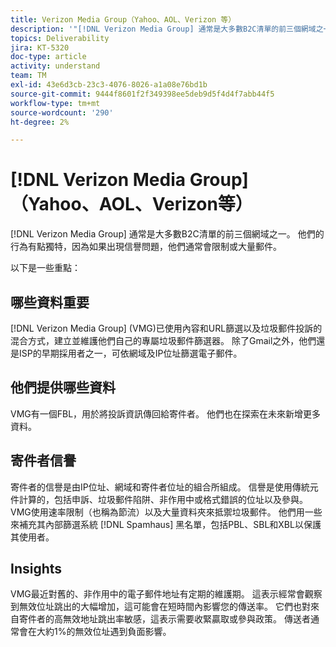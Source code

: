 ```yaml
---
title: Verizon Media Group（Yahoo、AOL、Verizon 等）
description: '"[!DNL Verizon Media Group] 通常是大多數B2C清單的前三個網域之一。 他們的行為有些獨特，因為如果出現信譽問題，他們通常會限制或大量郵件。」'
topics: Deliverability
jira: KT-5320
doc-type: article
activity: understand
team: TM
exl-id: 43e6d3cb-23c3-4076-8026-a1a08e76bd1b
source-git-commit: 9444f8601f2f349398ee5deb9d5f4d4f7abb44f5
workflow-type: tm+mt
source-wordcount: '290'
ht-degree: 2%

---
```


# [!DNL Verizon Media Group] （Yahoo、AOL、Verizon等）

[!DNL Verizon Media Group] 通常是大多數B2C清單的前三個網域之一。 他們的行為有點獨特，因為如果出現信譽問題，他們通常會限制或大量郵件。

以下是一些重點：

## 哪些資料重要

[!DNL Verizon Media Group] (VMG)已使用內容和URL篩選以及垃圾郵件投訴的混合方式，建立並維護他們自己的專屬垃圾郵件篩選器。 除了Gmail之外，他們還是ISP的早期採用者之一，可依網域及IP位址篩選電子郵件。

## 他們提供哪些資料

VMG有一個FBL，用於將投訴資訊傳回給寄件者。 他們也在探索在未來新增更多資料。

## 寄件者信譽

寄件者的信譽是由IP位址、網域和寄件者位址的組合所組成。 信譽是使用傳統元件計算的，包括申訴、垃圾郵件陷阱、非作用中或格式錯誤的位址以及參與。 VMG使用速率限制（也稱為節流）以及大量資料夾來抵禦垃圾郵件。 他們用一些來補充其內部篩選系統 [!DNL Spamhaus] 黑名單，包括PBL、SBL和XBL以保護其使用者。

## Insights

VMG最近對舊的、非作用中的電子郵件地址有定期的維護期。 這表示經常會觀察到無效位址跳出的大幅增加，這可能會在短時間內影響您的傳送率。 它們也對來自寄件者的高無效地址跳出率敏感，這表示需要收緊贏取或參與政策。 傳送者通常會在大約1%的無效位址遇到負面影響。
